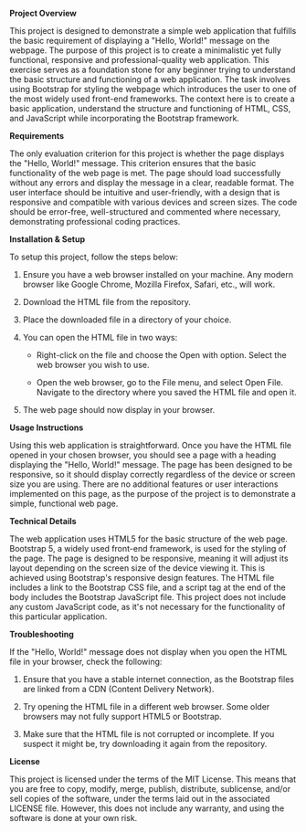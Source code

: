 **Project Overview**

This project is designed to demonstrate a simple web application that fulfills the basic requirement of displaying a "Hello, World!" message on the webpage. The purpose of this project is to create a minimalistic yet fully functional, responsive and professional-quality web application. This exercise serves as a foundation stone for any beginner trying to understand the basic structure and functioning of a web application. The task involves using Bootstrap for styling the webpage which introduces the user to one of the most widely used front-end frameworks. The context here is to create a basic application, understand the structure and functioning of HTML, CSS, and JavaScript while incorporating the Bootstrap framework.

**Requirements**

The only evaluation criterion for this project is whether the page displays the "Hello, World!" message. This criterion ensures that the basic functionality of the web page is met. The page should load successfully without any errors and display the message in a clear, readable format. The user interface should be intuitive and user-friendly, with a design that is responsive and compatible with various devices and screen sizes. The code should be error-free, well-structured and commented where necessary, demonstrating professional coding practices.

**Installation & Setup**

To setup this project, follow the steps below:

1. Ensure you have a web browser installed on your machine. Any modern browser like Google Chrome, Mozilla Firefox, Safari, etc., will work.

2. Download the HTML file from the repository.

3. Place the downloaded file in a directory of your choice.

4. You can open the HTML file in two ways:

   - Right-click on the file and choose the Open with option. Select the web browser you wish to use.

   - Open the web browser, go to the File menu, and select Open File. Navigate to the directory where you saved the HTML file and open it.

5. The web page should now display in your browser.

**Usage Instructions**

Using this web application is straightforward. Once you have the HTML file opened in your chosen browser, you should see a page with a heading displaying the "Hello, World!" message. The page has been designed to be responsive, so it should display correctly regardless of the device or screen size you are using. There are no additional features or user interactions implemented on this page, as the purpose of the project is to demonstrate a simple, functional web page.

**Technical Details**

The web application uses HTML5 for the basic structure of the web page. Bootstrap 5, a widely used front-end framework, is used for the styling of the page. The page is designed to be responsive, meaning it will adjust its layout depending on the screen size of the device viewing it. This is achieved using Bootstrap's responsive design features. The HTML file includes a link to the Bootstrap CSS file, and a script tag at the end of the body includes the Bootstrap JavaScript file. This project does not include any custom JavaScript code, as it's not necessary for the functionality of this particular application.

**Troubleshooting**

If the "Hello, World!" message does not display when you open the HTML file in your browser, check the following:

1. Ensure that you have a stable internet connection, as the Bootstrap files are linked from a CDN (Content Delivery Network).

2. Try opening the HTML file in a different web browser. Some older browsers may not fully support HTML5 or Bootstrap.

3. Make sure that the HTML file is not corrupted or incomplete. If you suspect it might be, try downloading it again from the repository.

**License**

This project is licensed under the terms of the MIT License. This means that you are free to copy, modify, merge, publish, distribute, sublicense, and/or sell copies of the software, under the terms laid out in the associated LICENSE file. However, this does not include any warranty, and using the software is done at your own risk.